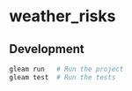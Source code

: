 # weather_risks

## Development

```sh
gleam run   # Run the project
gleam test  # Run the tests
```
